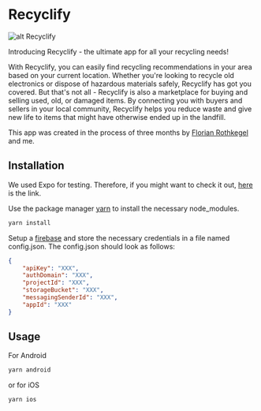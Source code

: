 # Recyclify

![alt Recyclify](https://public-files.gumroad.com/variants/dcqpb9lcn6v4keyu0s0bm32mw4fp/e0ddf2845d6754a0c54b1d16a396ca5841c8ebbcdeb8a3398000ede2ee0d6b9e)

Introducing Recyclify - the ultimate app for all your recycling needs! 

With Recyclify, you can easily find recycling recommendations in your area based on your current location. Whether you're looking to recycle old electronics or dispose of hazardous materials safely, Recyclify has got you covered. But that's not all - Recyclify is also a marketplace for buying and selling used, old, or damaged items. By connecting you with buyers and sellers in your local community, Recyclify helps you reduce waste and give new life to items that might have otherwise ended up in the landfill.

This app was created in the process of three months by [Florian Rothkegel](https://github.com/FlorianRothkegel) and me.

## Installation
We used Expo for testing. Therefore, if you might want to check it out, [here](https://docs.expo.dev/get-started/installation/) is the link.

Use the package manager [yarn](https://yarnpkg.com/) to install the necessary node_modules.

```bash
yarn install
```

Setup a [firebase](https://cloud.google.com/firestore/docs/client/get-firebaseaccount) and store the necessary credentials in a file named config.json. 
The config.json should look as follows:

```json
{
    "apiKey": "XXX",
    "authDomain": "XXX",
    "projectId": "XXX",
    "storageBucket": "XXX",
    "messagingSenderId": "XXX",
    "appId": "XXX"
}
```

## Usage

For Android
```bash
yarn android
```
or for iOS
```bash
yarn ios
```

